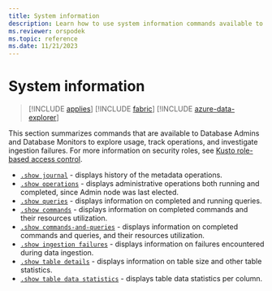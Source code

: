```yaml
---
title: System information
description: Learn how to use system information commands available to database admins and database monitors to explore usage, track operations and investigate ingestion failures.
ms.reviewer: orspodek
ms.topic: reference
ms.date: 11/21/2023
---
```

# System information

> [!INCLUDE [applies](../includes/applies-to-version/applies.md)] [!INCLUDE [fabric](../includes/applies-to-version/fabric.md)] [!INCLUDE [azure-data-explorer](../includes/applies-to-version/azure-data-explorer.md)]

This section summarizes commands that are available to Database Admins and Database Monitors to explore usage, track operations, and investigate ingestion failures. For more information on security roles, see [Kusto role-based access control](../access-control/role-based-access-control.md).

* [`.show journal`](journal.md) - displays history of the metadata operations.
* [`.show operations`](show-operations.md) - displays administrative operations both running and completed, since Admin node was last elected.
* [`.show queries`](show-queries-command.md) - displays information on completed and running queries.
* [`.show commands`](show-commands.md) - displays information on completed commands and their resources utilization.
* [`.show commands-and-queries`](commands-and-queries.md) - displays information on completed commands and queries, and their resources utilization.
* [`.show ingestion failures`](ingestion-failures.md) - displays information on failures encountered during data ingestion.
* [`.show table details`](estimate-table-size.md) - displays information on table size and other table statistics.
* [`.show table data statistics`](show-table-data-statistics.md) - displays table data statistics per column.
